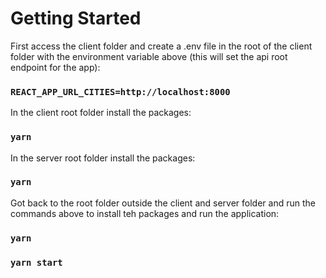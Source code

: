 # Getting Started

First access the client folder and create a .env file in the root of the client folder with the environment variable above (this will set the api root endpoint for the app):

### `REACT_APP_URL_CITIES=http://localhost:8000`

In the client root folder install the packages:

### `yarn`

In the server root folder install the packages:

### `yarn`

Got back to the root folder outside the client and server folder and run the commands above to install teh packages and run the application:

### `yarn`

### `yarn start`
